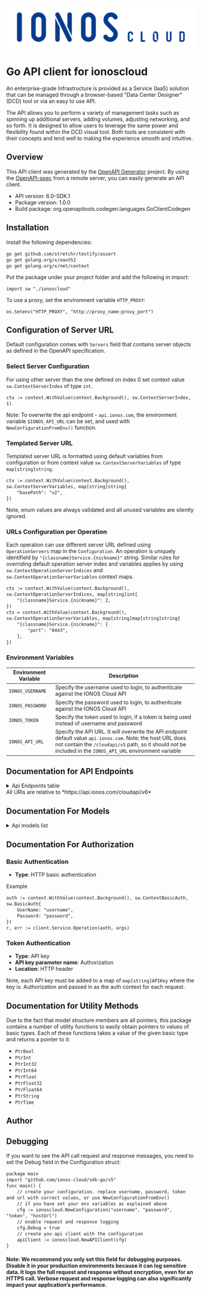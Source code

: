 ![Alt text](.github/IONOS.CLOUD.BLU.svg?raw=true "Title")

# Go API client for ionoscloud

An enterprise-grade Infrastructure is provided as a Service (IaaS) solution that can be managed through a browser-based \"Data Center Designer\" (DCD) tool or via an easy to use API. 

The API allows you to perform a variety of management tasks such as spinning up additional servers, adding volumes, adjusting networking, and so forth. It is designed to allow users to leverage the same power and flexibility found within the DCD visual tool. Both tools are consistent with their concepts and lend well to making the experience smooth and intuitive.

## Overview
This API client was generated by the [OpenAPI Generator](https://openapi-generator.tech) project.  By using the [OpenAPI-spec](https://www.openapis.org/) from a remote server, you can easily generate an API client.

- API version: 6.0-SDK.1
- Package version: 1.0.0
- Build package: org.openapitools.codegen.languages.GoClientCodegen

## Installation

Install the following dependencies:

```shell
go get github.com/stretchr/testify/assert
go get golang.org/x/oauth2
go get golang.org/x/net/context
```

Put the package under your project folder and add the following in import:

```golang
import sw "./ionoscloud"
```

To use a proxy, set the environment variable `HTTP_PROXY`:

```golang
os.Setenv("HTTP_PROXY", "http://proxy_name:proxy_port")
```

## Configuration of Server URL

Default configuration comes with `Servers` field that contains server objects as defined in the OpenAPI specification.

### Select Server Configuration

For using other server than the one defined on index 0 set context value `sw.ContextServerIndex` of type `int`.

```golang
ctx := context.WithValue(context.Background(), sw.ContextServerIndex, 1)
```

Note: To overwrite the api endpoint - `api.ionos.com`, the environment variable `$IONOS_API_URL` can be set, and used with `NewConfigurationFromEnv()` function.

### Templated Server URL

Templated server URL is formatted using default variables from configuration or from context value `sw.ContextServerVariables` of type `map[string]string`.

```golang
ctx := context.WithValue(context.Background(), sw.ContextServerVariables, map[string]string{
	"basePath": "v2",
})
```

Note, enum values are always validated and all unused variables are silently ignored.

### URLs Configuration per Operation

Each operation can use different server URL defined using `OperationServers` map in the `Configuration`.
An operation is uniquely identifield by `"{classname}Service.{nickname}"` string.
Similar rules for overriding default operation server index and variables applies by using `sw.ContextOperationServerIndices` and `sw.ContextOperationServerVariables` context maps.

```
ctx := context.WithValue(context.Background(), sw.ContextOperationServerIndices, map[string]int{
	"{classname}Service.{nickname}": 2,
})
ctx = context.WithValue(context.Background(), sw.ContextOperationServerVariables, map[string]map[string]string{
	"{classname}Service.{nickname}": {
		"port": "8443",
	},
})
```

### Environment Variables

| Environment Variable | Description                                                                                                                                                                                                                    |
|----------------------|--------------------------------------------------------------------------------------------------------------------------------------------------------------------------------------------------------------------------------|
| `IONOS_USERNAME`     | Specify the username used to login, to authenticate against the IONOS Cloud API                                                                                                                                                | 
| `IONOS_PASSWORD`     | Specify the password used to login, to authenticate against the IONOS Cloud API                                                                                                                                                | 
| `IONOS_TOKEN`        | Specify the token used to login, if a token is being used instead of username and password                                                                                                                                     |
| `IONOS_API_URL`      | Specify the API URL. It will overwrite the API endpoint default value `api.ionos.com`. Note: the host URL does not contain the `/cloudapi/v5` path, so it should _not_ be included in the `IONOS_API_URL` environment variable | 

## Documentation for API Endpoints
<details>
<summary>Api Endpoints table</summary>

| Class                     | Method                                                                                                                                                                               | HTTP request                                                                                                           | Description                                                                 |
|---------------------------|--------------------------------------------------------------------------------------------------------------------------------------------------------------------------------------|------------------------------------------------------------------------------------------------------------------------|-----------------------------------------------------------------------------|
| *DefaultApi*              | [**ApiInfoGet**](docs/api/api/DefaultApi.md#apiinfoget)                                                                                                                              | **Get** /                                                                                                              | Display API information                                                     |
| *BackupUnitsApi*          | [**BackupunitsDelete**](docs/api/api/BackupUnitsApi.md#backupunitsdelete)                                                                                                            | **Delete** /backupunits/{backupunitId}                                                                                 | Delete a Backup Unit                                                        |
| *BackupUnitsApi*          | [**BackupunitsFindById**](docs/api/api/BackupUnitsApi.md#backupunitsfindbyid)                                                                                                        | **Get** /backupunits/{backupunitId}                                                                                    | Returns the specified Backup Unit                                           |
| *BackupUnitsApi*          | [**BackupunitsGet**](docs/api/api/BackupUnitsApi.md#backupunitsget)                                                                                                                  | **Get** /backupunits                                                                                                   | List Backup Units                                                           |
| *BackupUnitsApi*          | [**BackupunitsPatch**](docs/api/api/BackupUnitsApi.md#backupunitspatch)                                                                                                              | **Patch** /backupunits/{backupunitId}                                                                                  | Partially modify a Backup Unit                                              |
| *BackupUnitsApi*          | [**BackupunitsPost**](docs/api/api/BackupUnitsApi.md#backupunitspost)                                                                                                                | **Post** /backupunits                                                                                                  | Create a Backup Unit                                                        |
| *BackupUnitsApi*          | [**BackupunitsPut**](docs/api/api/BackupUnitsApi.md#backupunitsput)                                                                                                                  | **Put** /backupunits/{backupunitId}                                                                                    | Modify a Backup Unit                                                        |
| *BackupUnitsApi*          | [**BackupunitsSsourlGet**](docs/api/api/BackupUnitsApi.md#backupunitsssourlget)                                                                                                      | **Get** /backupunits/{backupunitId}/ssourl                                                                             | Returns a single signon URL for the specified Backup Unit                   |
| *ContractResourcesApi*    | [**ContractsGet**](docs/api/api/ContractResourcesApi.md#contractsget)                                                                                                                | **Get** /contracts                                                                                                     | Retrieve a Contract                                                         |
| *DataCentersApi*          | [**DatacentersDelete**](docs/api/api/DataCentersApi.md#datacentersdelete)                                                                                                            | **Delete** /datacenters/{datacenterId}                                                                                 | Delete a Data Center                                                        |
| *DataCentersApi*          | [**DatacentersFindById**](docs/api/api/DataCentersApi.md#datacentersfindbyid)                                                                                                        | **Get** /datacenters/{datacenterId}                                                                                    | Retrieve a Data Center                                                      |
| *DataCentersApi*          | [**DatacentersGet**](docs/api/api/DataCentersApi.md#datacentersget)                                                                                                                  | **Get** /datacenters                                                                                                   | List Data Centers under your account                                        |
| *DataCentersApi*          | [**DatacentersPatch**](docs/api/api/DataCentersApi.md#datacenterspatch)                                                                                                              | **Patch** /datacenters/{datacenterId}                                                                                  | Partially modify a Data Center                                              |
| *DataCentersApi*          | [**DatacentersPost**](docs/api/api/DataCentersApi.md#datacenterspost)                                                                                                                | **Post** /datacenters                                                                                                  | Create a Data Center                                                        |
| *DataCentersApi*          | [**DatacentersPut**](docs/api/api/DataCentersApi.md#datacentersput)                                                                                                                  | **Put** /datacenters/{datacenterId}                                                                                    | Modify a Data Center                                                        |
| *FirewallRulesApi*        | [**DatacentersServersNicsFirewallrulesDelete**](docs/api/api/FirewallRulesApi.md#datacentersserversnicsfirewallrulesdelete)                                                          | **Delete** /datacenters/{datacenterId}/servers/{serverId}/nics/{nicId}/firewallrules/{firewallruleId}                  | Delete a Firewall Rule                                                      |
| *FirewallRulesApi*        | [**DatacentersServersNicsFirewallrulesFindById**](docs/api/api/FirewallRulesApi.md#datacentersserversnicsfirewallrulesfindbyid)                                                      | **Get** /datacenters/{datacenterId}/servers/{serverId}/nics/{nicId}/firewallrules/{firewallruleId}                     | Retrieve a Firewall Rule                                                    |
| *FirewallRulesApi*        | [**DatacentersServersNicsFirewallrulesGet**](docs/api/api/FirewallRulesApi.md#datacentersserversnicsfirewallrulesget)                                                                | **Get** /datacenters/{datacenterId}/servers/{serverId}/nics/{nicId}/firewallrules                                      | List Firewall Rules                                                         |
| *FirewallRulesApi*        | [**DatacentersServersNicsFirewallrulesPatch**](docs/api/api/FirewallRulesApi.md#datacentersserversnicsfirewallrulespatch)                                                            | **Patch** /datacenters/{datacenterId}/servers/{serverId}/nics/{nicId}/firewallrules/{firewallruleId}                   | Partially Modify a Firewall Rule                                            |
| *FirewallRulesApi*        | [**DatacentersServersNicsFirewallrulesPost**](docs/api/api/FirewallRulesApi.md#datacentersserversnicsfirewallrulespost)                                                              | **Post** /datacenters/{datacenterId}/servers/{serverId}/nics/{nicId}/firewallrules                                     | Create a Firewall Rule                                                      |
| *FirewallRulesApi*        | [**DatacentersServersNicsFirewallrulesPut**](docs/api/api/FirewallRulesApi.md#datacentersserversnicsfirewallrulesput)                                                                | **Put** /datacenters/{datacenterId}/servers/{serverId}/nics/{nicId}/firewallrules/{firewallruleId}                     | Modify a Firewall Rule                                                      |
| *FlowLogsApi*             | [**DatacentersServersNicsFlowlogsDelete**](docs/api/api/FlowLogsApi.md#datacentersserversnicsflowlogsdelete)                                                                         | **Delete** /datacenters/{datacenterId}/servers/{serverId}/nics/{nicId}/flowlogs/{flowlogId}                            | Delete a Flow Log                                                           |
| *FlowLogsApi*             | [**DatacentersServersNicsFlowlogsFindById**](docs/api/api/FlowLogsApi.md#datacentersserversnicsflowlogsfindbyid)                                                                     | **Get** /datacenters/{datacenterId}/servers/{serverId}/nics/{nicId}/flowlogs/{flowlogId}                               | Retrieve a Flow Log                                                         |
| *FlowLogsApi*             | [**DatacentersServersNicsFlowlogsGet**](docs/api/api/FlowLogsApi.md#datacentersserversnicsflowlogsget)                                                                               | **Get** /datacenters/{datacenterId}/servers/{serverId}/nics/{nicId}/flowlogs                                           | List Flow Logs                                                              |
| *FlowLogsApi*             | [**DatacentersServersNicsFlowlogsPatch**](docs/api/api/FlowLogsApi.md#datacentersserversnicsflowlogspatch)                                                                           | **Patch** /datacenters/{datacenterId}/servers/{serverId}/nics/{nicId}/flowlogs/{flowlogId}                             | Partially update a Flow Log                                                 |
| *FlowLogsApi*             | [**DatacentersServersNicsFlowlogsPost**](docs/api/api/FlowLogsApi.md#datacentersserversnicsflowlogspost)                                                                             | **Post** /datacenters/{datacenterId}/servers/{serverId}/nics/{nicId}/flowlogs                                          | Create a Flow Log                                                           |
| *FlowLogsApi*             | [**DatacentersServersNicsFlowlogsPut**](docs/api/FlowLogsApi.md#datacentersserversnicsflowlogsput)                                                                                   | **Put** /datacenters/{datacenterId}/servers/{serverId}/nics/{nicId}/flowlogs/{flowlogId}                               | Modify a Flow Log                                                           |
| *IPBlocksApi*             | [**IpblocksDelete**](docs/api/IPBlocksApi.md#ipblocksdelete)                                                                                                                         | **Delete** /ipblocks/{ipblockId}                                                                                       | Delete IP Block                                                             |
| *IPBlocksApi*             | [**IpblocksFindById**](docs/api/IPBlocksApi.md#ipblocksfindbyid)                                                                                                                     | **Get** /ipblocks/{ipblockId}                                                                                          | Retrieve an IP Block                                                        |
| *IPBlocksApi*             | [**IpblocksGet**](docs/api/IPBlocksApi.md#ipblocksget)                                                                                                                               | **Get** /ipblocks                                                                                                      | List IP Blocks                                                              |
| *IPBlocksApi*             | [**IpblocksPatch**](docs/api/IPBlocksApi.md#ipblockspatch)                                                                                                                           | **Patch** /ipblocks/{ipblockId}                                                                                        | Partially modify IP Block                                                   |
| *IPBlocksApi*             | [**IpblocksPost**](docs/api/IPBlocksApi.md#ipblockspost)                                                                                                                             | **Post** /ipblocks                                                                                                     | Reserve IP Block                                                            |
| *IPBlocksApi*             | [**IpblocksPut**](docs/api/IPBlocksApi.md#ipblocksput)                                                                                                                               | **Put** /ipblocks/{ipblockId}                                                                                          | Modify IP Block                                                             |
| *ImagesApi*               | [**ImagesDelete**](docs/api/ImagesApi.md#imagesdelete)                                                                                                                               | **Delete** /images/{imageId}                                                                                           | Delete an Image                                                             |
| *ImagesApi*               | [**ImagesFindById**](docs/api/ImagesApi.md#imagesfindbyid)                                                                                                                           | **Get** /images/{imageId}                                                                                              | Retrieve an Image                                                           |
| *ImagesApi*               | [**ImagesGet**](docs/api/ImagesApi.md#imagesget)                                                                                                                                     | **Get** /images                                                                                                        | List Images                                                                 |
| *ImagesApi*               | [**ImagesPatch**](docs/api/ImagesApi.md#imagespatch)                                                                                                                                 | **Patch** /images/{imageId}                                                                                            | Partially modify an Image                                                   |
| *ImagesApi*               | [**ImagesPut**](docs/api/ImagesApi.md#imagesput)                                                                                                                                     | **Put** /images/{imageId}                                                                                              | Modify an Image                                                             |
| *KubernetesApi*           | [**K8sDelete**](docs/api/KubernetesApi.md#k8sdelete)                                                                                                                                 | **Delete** /k8s/{k8sClusterId}                                                                                         | Delete Kubernetes Cluster                                                   |
| *KubernetesApi*           | [**K8sFindByClusterId**](docs/api/KubernetesApi.md#k8sfindbyclusterid)                                                                                                               | **Get** /k8s/{k8sClusterId}                                                                                            | Retrieve Kubernetes Cluster                                                 |
| *KubernetesApi*           | [**K8sGet**](docs/api/KubernetesApi.md#k8sget)                                                                                                                                       | **Get** /k8s                                                                                                           | List Kubernetes Clusters                                                    |
| *KubernetesApi*           | [**K8sKubeconfigGet**](docs/api/KubernetesApi.md#k8skubeconfigget)                                                                                                                   | **Get** /k8s/{k8sClusterId}/kubeconfig                                                                                 | Retrieve Kubernetes Configuration File                                      |
| *KubernetesApi*           | [**K8sNodepoolsDelete**](docs/api/KubernetesApi.md#k8snodepoolsdelete)                                                                                                               | **Delete** /k8s/{k8sClusterId}/nodepools/{nodepoolId}                                                                  | Delete Kubernetes Node Pool                                                 |
| *KubernetesApi*           | [**K8sNodepoolsFindById**](docs/api/KubernetesApi.md#k8snodepoolsfindbyid)                                                                                                           | **Get** /k8s/{k8sClusterId}/nodepools/{nodepoolId}                                                                     | Retrieve Kubernetes Node Pool                                               |
| *KubernetesApi*           | [**K8sNodepoolsGet**](docs/api/KubernetesApi.md#k8snodepoolsget)                                                                                                                     | **Get** /k8s/{k8sClusterId}/nodepools                                                                                  | List Kubernetes Node Pools                                                  |
| *KubernetesApi*           | [**K8sNodepoolsNodesDelete**](docs/api/KubernetesApi.md#k8snodepoolsnodesdelete)                                                                                                     | **Delete** /k8s/{k8sClusterId}/nodepools/{nodepoolId}/nodes/{nodeId}                                                   | Delete Kubernetes node                                                      |
| *KubernetesApi*           | [**K8sNodepoolsNodesFindById**](docs/api/KubernetesApi.md#k8snodepoolsnodesfindbyid)                                                                                                 | **Get** /k8s/{k8sClusterId}/nodepools/{nodepoolId}/nodes/{nodeId}                                                      | Retrieve Kubernetes node                                                    |
| *KubernetesApi*           | [**K8sNodepoolsNodesGet**](docs/api/KubernetesApi.md#k8snodepoolsnodesget)                                                                                                           | **Get** /k8s/{k8sClusterId}/nodepools/{nodepoolId}/nodes                                                               | Retrieve Kubernetes nodes.                                                  |
| *KubernetesApi*           | [**K8sNodepoolsNodesReplacePost**](docs/api/KubernetesApi.md#k8snodepoolsnodesreplacepost)                                                                                           | **Post** /k8s/{k8sClusterId}/nodepools/{nodepoolId}/nodes/{nodeId}/replace                                             | Recreate the Kubernetes node                                                |
| *KubernetesApi*           | [**K8sNodepoolsPost**](docs/api/KubernetesApi.md#k8snodepoolspost)                                                                                                                   | **Post** /k8s/{k8sClusterId}/nodepools                                                                                 | Create a Kubernetes Node Pool                                               |
| *KubernetesApi*           | [**K8sNodepoolsPut**](docs/api/KubernetesApi.md#k8snodepoolsput)                                                                                                                     | **Put** /k8s/{k8sClusterId}/nodepools/{nodepoolId}                                                                     | Modify Kubernetes Node Pool                                                 |
| *KubernetesApi*           | [**K8sPost**](docs/api/KubernetesApi.md#k8spost)                                                                                                                                     | **Post** /k8s                                                                                                          | Create Kubernetes Cluster                                                   |
| *KubernetesApi*           | [**K8sPut**](docs/api/KubernetesApi.md#k8sput)                                                                                                                                       | **Put** /k8s/{k8sClusterId}                                                                                            | Modify Kubernetes Cluster                                                   |
| *KubernetesApi*           | [**K8sVersionsDefaultGet**](docs/api/KubernetesApi.md#k8sversionsdefaultget)                                                                                                         | **Get** /k8s/versions/default                                                                                          | Retrieve the current default kubernetes version for clusters and nodepools. |
| *KubernetesApi*           | [**K8sVersionsGet**](docs/api/KubernetesApi.md#k8sversionsget)                                                                                                                       | **Get** /k8s/versions                                                                                                  | Retrieve available Kubernetes versions                                      |
| *LabelsApi*               | [**DatacentersLabelsDelete**](docs/api/LabelsApi.md#datacenterslabelsdelete)                                                                                                         | **Delete** /datacenters/{datacenterId}/labels/{key}                                                                    | Delete a Label from Data Center                                             |
| *LabelsApi*               | [**DatacentersLabelsFindByKey**](docs/api/LabelsApi.md#datacenterslabelsfindbykey)                                                                                                   | **Get** /datacenters/{datacenterId}/labels/{key}                                                                       | Retrieve a Label of Data Center                                             |
| *LabelsApi*               | [**DatacentersLabelsGet**](docs/api/LabelsApi.md#datacenterslabelsget)                                                                                                               | **Get** /datacenters/{datacenterId}/labels                                                                             | List all Data Center Labels                                                 |
| *LabelsApi*               | [**DatacentersLabelsPost**](docs/api/LabelsApi.md#datacenterslabelspost)                                                                                                             | **Post** /datacenters/{datacenterId}/labels                                                                            | Add a Label to Data Center                                                  |
| *LabelsApi*               | [**DatacentersLabelsPut**](docs/api/LabelsApi.md#datacenterslabelsput)                                                                                                               | **Put** /datacenters/{datacenterId}/labels/{key}                                                                       | Modify a Label of Data Center                                               |
| *LabelsApi*               | [**DatacentersServersLabelsDelete**](docs/api/LabelsApi.md#datacentersserverslabelsdelete)                                                                                           | **Delete** /datacenters/{datacenterId}/servers/{serverId}/labels/{key}                                                 | Delete a Label from Server                                                  |
| *LabelsApi*               | [**DatacentersServersLabelsFindByKey**](docs/api/LabelsApi.md#datacentersserverslabelsfindbykey)                                                                                     | **Get** /datacenters/{datacenterId}/servers/{serverId}/labels/{key}                                                    | Retrieve a Label of Server                                                  |
| *LabelsApi*               | [**DatacentersServersLabelsGet**](docs/api/LabelsApi.md#datacentersserverslabelsget)                                                                                                 | **Get** /datacenters/{datacenterId}/servers/{serverId}/labels                                                          | List all Server Labels                                                      |
| *LabelsApi*               | [**DatacentersServersLabelsPost**](docs/api/LabelsApi.md#datacentersserverslabelspost)                                                                                               | **Post** /datacenters/{datacenterId}/servers/{serverId}/labels                                                         | Add a Label to Server                                                       |
| *LabelsApi*               | [**DatacentersServersLabelsPut**](docs/api/LabelsApi.md#datacentersserverslabelsput)                                                                                                 | **Put** /datacenters/{datacenterId}/servers/{serverId}/labels/{key}                                                    | Modify a Label of Server                                                    |
| *LabelsApi*               | [**DatacentersVolumesLabelsDelete**](docs/api/LabelsApi.md#datacentersvolumeslabelsdelete)                                                                                           | **Delete** /datacenters/{datacenterId}/volumes/{volumeId}/labels/{key}                                                 | Delete a Label from Volume                                                  |
| *LabelsApi*               | [**DatacentersVolumesLabelsFindByKey**](docs/api/LabelsApi.md#datacentersvolumeslabelsfindbykey)                                                                                     | **Get** /datacenters/{datacenterId}/volumes/{volumeId}/labels/{key}                                                    | Retrieve a Label of Volume                                                  |
| *LabelsApi*               | [**DatacentersVolumesLabelsGet**](docs/api/LabelsApi.md#datacentersvolumeslabelsget)                                                                                                 | **Get** /datacenters/{datacenterId}/volumes/{volumeId}/labels                                                          | List all Volume Labels                                                      |
| *LabelsApi*               | [**DatacentersVolumesLabelsPost**](docs/api/LabelsApi.md#datacentersvolumeslabelspost)                                                                                               | **Post** /datacenters/{datacenterId}/volumes/{volumeId}/labels                                                         | Add a Label to Volume                                                       |
| *LabelsApi*               | [**DatacentersVolumesLabelsPut**](docs/api/LabelsApi.md#datacentersvolumeslabelsput)                                                                                                 | **Put** /datacenters/{datacenterId}/volumes/{volumeId}/labels/{key}                                                    | Modify a Label of Volume                                                    |
| *LabelsApi*               | [**IpblocksLabelsDelete**](docs/api/LabelsApi.md#ipblockslabelsdelete)                                                                                                               | **Delete** /ipblocks/{ipblockId}/labels/{key}                                                                          | Delete a Label from IP Block                                                |
| *LabelsApi*               | [**IpblocksLabelsFindByKey**](docs/api/LabelsApi.md#ipblockslabelsfindbykey)                                                                                                         | **Get** /ipblocks/{ipblockId}/labels/{key}                                                                             | Retrieve a Label of IP Block                                                |
| *LabelsApi*               | [**IpblocksLabelsGet**](docs/api/LabelsApi.md#ipblockslabelsget)                                                                                                                     | **Get** /ipblocks/{ipblockId}/labels                                                                                   | List all Ip Block Labels                                                    |
| *LabelsApi*               | [**IpblocksLabelsPost**](docs/api/LabelsApi.md#ipblockslabelspost)                                                                                                                   | **Post** /ipblocks/{ipblockId}/labels                                                                                  | Add a Label to IP Block                                                     |
| *LabelsApi*               | [**IpblocksLabelsPut**](docs/api/LabelsApi.md#ipblockslabelsput)                                                                                                                     | **Put** /ipblocks/{ipblockId}/labels/{key}                                                                             | Modify a Label of IP Block                                                  |
| *LabelsApi*               | [**LabelsFindByUrn**](docs/api/LabelsApi.md#labelsfindbyurn)                                                                                                                         | **Get** /labels/{labelurn}                                                                                             | Returns the label by its URN.                                               |
| *LabelsApi*               | [**LabelsGet**](docs/api/LabelsApi.md#labelsget)                                                                                                                                     | **Get** /labels                                                                                                        | List Labels                                                                 |
| *LabelsApi*               | [**SnapshotsLabelsDelete**](docs/api/LabelsApi.md#snapshotslabelsdelete)                                                                                                             | **Delete** /snapshots/{snapshotId}/labels/{key}                                                                        | Delete a Label from Snapshot                                                |
| *LabelsApi*               | [**SnapshotsLabelsFindByKey**](docs/api/LabelsApi.md#snapshotslabelsfindbykey)                                                                                                       | **Get** /snapshots/{snapshotId}/labels/{key}                                                                           | Retrieve a Label of Snapshot                                                |
| *LabelsApi*               | [**SnapshotsLabelsGet**](docs/api/LabelsApi.md#snapshotslabelsget)                                                                                                                   | **Get** /snapshots/{snapshotId}/labels                                                                                 | List all Snapshot Labels                                                    |
| *LabelsApi*               | [**SnapshotsLabelsPost**](docs/api/LabelsApi.md#snapshotslabelspost)                                                                                                                 | **Post** /snapshots/{snapshotId}/labels                                                                                | Add a Label to Snapshot                                                     |
| *LabelsApi*               | [**SnapshotsLabelsPut**](docs/api/LabelsApi.md#snapshotslabelsput)                                                                                                                   | **Put** /snapshots/{snapshotId}/labels/{key}                                                                           | Modify a Label of Snapshot                                                  |
| *LansApi*                 | [**DatacentersLansDelete**](docs/api/LansApi.md#datacenterslansdelete)                                                                                                               | **Delete** /datacenters/{datacenterId}/lans/{lanId}                                                                    | Delete a Lan.                                                               |
| *LansApi*                 | [**DatacentersLansFindById**](docs/api/LansApi.md#datacenterslansfindbyid)                                                                                                           | **Get** /datacenters/{datacenterId}/lans/{lanId}                                                                       | Retrieve a Lan                                                              |
| *LansApi*                 | [**DatacentersLansGet**](docs/api/LansApi.md#datacenterslansget)                                                                                                                     | **Get** /datacenters/{datacenterId}/lans                                                                               | List Lans                                                                   |
| *LansApi*                 | [**DatacentersLansNicsFindById**](docs/api/LansApi.md#datacenterslansnicsfindbyid)                                                                                                   | **Get** /datacenters/{datacenterId}/lans/{lanId}/nics/{nicId}                                                          | Retrieve a nic attached to lan                                              |
| *LansApi*                 | [**DatacentersLansNicsGet**](docs/api/LansApi.md#datacenterslansnicsget)                                                                                                             | **Get** /datacenters/{datacenterId}/lans/{lanId}/nics                                                                  | List Lan Members                                                            |
| *LansApi*                 | [**DatacentersLansNicsPost**](docs/api/LansApi.md#datacenterslansnicspost)                                                                                                           | **Post** /datacenters/{datacenterId}/lans/{lanId}/nics                                                                 | Attach a nic                                                                |
| *LansApi*                 | [**DatacentersLansPatch**](docs/api/LansApi.md#datacenterslanspatch)                                                                                                                 | **Patch** /datacenters/{datacenterId}/lans/{lanId}                                                                     | Partially modify a Lan                                                      |
| *LansApi*                 | [**DatacentersLansPost**](docs/api/LansApi.md#datacenterslanspost)                                                                                                                   | **Post** /datacenters/{datacenterId}/lans                                                                              | Create a Lan                                                                |
| *LansApi*                 | [**DatacentersLansPut**](docs/api/LansApi.md#datacenterslansput)                                                                                                                     | **Put** /datacenters/{datacenterId}/lans/{lanId}                                                                       | Modify a Lan                                                                |
| *LoadBalancersApi*        | [**DatacentersLoadbalancersBalancednicsDelete**](docs/api/LoadBalancersApi.md#datacentersloadbalancersbalancednicsdelete)                                                            | **Delete** /datacenters/{datacenterId}/loadbalancers/{loadbalancerId}/balancednics/{nicId}                             | Detach a nic from loadbalancer                                              |
| *LoadBalancersApi*        | [**DatacentersLoadbalancersBalancednicsFindByNicId**](docs/api/LoadBalancersApi.md#datacentersloadbalancersbalancednicsfindbynicid)                                                  | **Get** /datacenters/{datacenterId}/loadbalancers/{loadbalancerId}/balancednics/{nicId}                                | Retrieve a network interface attached to Load Balancer                      |
| *LoadBalancersApi*        | [**DatacentersLoadbalancersBalancednicsGet**](docs/api/LoadBalancersApi.md#datacentersloadbalancersbalancednicsget)                                                                  | **Get** /datacenters/{datacenterId}/loadbalancers/{loadbalancerId}/balancednics                                        | List Load Balancer balaced NICs                                             |
| *LoadBalancersApi*        | [**DatacentersLoadbalancersBalancednicsPost**](docs/api/LoadBalancersApi.md#datacentersloadbalancersbalancednicspost)                                                                | **Post** /datacenters/{datacenterId}/loadbalancers/{loadbalancerId}/balancednics                                       | Attach a nic to Load Balancer                                               |
| *LoadBalancersApi*        | [**DatacentersLoadbalancersDelete**](docs/api/LoadBalancersApi.md#datacentersloadbalancersdelete)                                                                                    | **Delete** /datacenters/{datacenterId}/loadbalancers/{loadbalancerId}                                                  | Delete a Loadbalancer.                                                      |
| *LoadBalancersApi*        | [**DatacentersLoadbalancersFindById**](docs/api/LoadBalancersApi.md#datacentersloadbalancersfindbyid)                                                                                | **Get** /datacenters/{datacenterId}/loadbalancers/{loadbalancerId}                                                     | Retrieve a loadbalancer                                                     |
| *LoadBalancersApi*        | [**DatacentersLoadbalancersGet**](docs/api/LoadBalancersApi.md#datacentersloadbalancersget)                                                                                          | **Get** /datacenters/{datacenterId}/loadbalancers                                                                      | List Load Balancers                                                         |
| *LoadBalancersApi*        | [**DatacentersLoadbalancersPatch**](docs/api/LoadBalancersApi.md#datacentersloadbalancerspatch)                                                                                      | **Patch** /datacenters/{datacenterId}/loadbalancers/{loadbalancerId}                                                   | Partially modify a Loadbalancer                                             |
| *LoadBalancersApi*        | [**DatacentersLoadbalancersPost**](docs/api/LoadBalancersApi.md#datacentersloadbalancerspost)                                                                                        | **Post** /datacenters/{datacenterId}/loadbalancers                                                                     | Create a Load Balancer                                                      |
| *LoadBalancersApi*        | [**DatacentersLoadbalancersPut**](docs/api/LoadBalancersApi.md#datacentersloadbalancersput)                                                                                          | **Put** /datacenters/{datacenterId}/loadbalancers/{loadbalancerId}                                                     | Modify a Load Balancer                                                      |
| *LocationsApi*            | [**LocationsFindByRegionId**](docs/api/LocationsApi.md#locationsfindbyregionid)                                                                                                      | **Get** /locations/{regionId}                                                                                          | List Locations within a region                                              |
| *LocationsApi*            | [**LocationsFindByRegionIdAndId**](docs/api/LocationsApi.md#locationsfindbyregionidandid)                                                                                            | **Get** /locations/{regionId}/{locationId}                                                                             | Retrieve a Location                                                         |
| *LocationsApi*            | [**LocationsGet**](docs/api/LocationsApi.md#locationsget)                                                                                                                            | **Get** /locations                                                                                                     | List Locations                                                              |
| *NATGatewaysApi*          | [**DatacentersNatgatewaysDelete**](docs/api/NATGatewaysApi.md#datacentersnatgatewaysdelete)                                                                                          | **Delete** /datacenters/{datacenterId}/natgateways/{natGatewayId}                                                      | Remove a NAT gateway                                                        |
| *NATGatewaysApi*          | [**DatacentersNatgatewaysFindByNatGatewayId**](docs/api/NATGatewaysApi.md#datacentersnatgatewaysfindbynatgatewayid)                                                                  | **Get** /datacenters/{datacenterId}/natgateways/{natGatewayId}                                                         | Retrieve a NAT gateway                                                      |
| *NATGatewaysApi*          | [**DatacentersNatgatewaysFlowlogsDelete**](docs/api/NATGatewaysApi.md#datacentersnatgatewaysflowlogsdelete)                                                                          | **Delete** /datacenters/{datacenterId}/natgateways/{natGatewayId}/flowlogs/{flowLogId}                                 | Remove Flow Log from NAT Gateway                                            |
| *NATGatewaysApi*          | [**DatacentersNatgatewaysFlowlogsFindByFlowLogId**](docs/api/NATGatewaysApi.md#datacentersnatgatewaysflowlogsfindbyflowlogid)                                                        | **Get** /datacenters/{datacenterId}/natgateways/{natGatewayId}/flowlogs/{flowLogId}                                    | Retrieve a Flow Log of the NAT Gateway                                      |
| *NATGatewaysApi*          | [**DatacentersNatgatewaysFlowlogsGet**](docs/api/NATGatewaysApi.md#datacentersnatgatewaysflowlogsget)                                                                                | **Get** /datacenters/{datacenterId}/natgateways/{natGatewayId}/flowlogs                                                | List NAT Gateway Flow Logs                                                  |
| *NATGatewaysApi*          | [**DatacentersNatgatewaysFlowlogsPatch**](docs/api/NATGatewaysApi.md#datacentersnatgatewaysflowlogspatch)                                                                            | **Patch** /datacenters/{datacenterId}/natgateways/{natGatewayId}/flowlogs/{flowLogId}                                  | Partially modify a Flow Log of the NAT Gateway                              |
| *NATGatewaysApi*          | [**DatacentersNatgatewaysFlowlogsPost**](docs/api/NATGatewaysApi.md#datacentersnatgatewaysflowlogspost)                                                                              | **Post** /datacenters/{datacenterId}/natgateways/{natGatewayId}/flowlogs                                               | Add a NAT Gateways Flow Log                                                 |
| *NATGatewaysApi*          | [**DatacentersNatgatewaysFlowlogsPut**](docs/api/NATGatewaysApi.md#datacentersnatgatewaysflowlogsput)                                                                                | **Put** /datacenters/{datacenterId}/natgateways/{natGatewayId}/flowlogs/{flowLogId}                                    | Modify a Flow Log of the NAT Gateway                                        |
| *NATGatewaysApi*          | [**DatacentersNatgatewaysGet**](docs/api/NATGatewaysApi.md#datacentersnatgatewaysget)                                                                                                | **Get** /datacenters/{datacenterId}/natgateways                                                                        | List NAT Gateways                                                           |
| *NATGatewaysApi*          | [**DatacentersNatgatewaysPatch**](docs/api/NATGatewaysApi.md#datacentersnatgatewayspatch)                                                                                            | **Patch** /datacenters/{datacenterId}/natgateways/{natGatewayId}                                                       | Partially update a NAT gateway                                              |
| *NATGatewaysApi*          | [**DatacentersNatgatewaysPost**](docs/api/NATGatewaysApi.md#datacentersnatgatewayspost)                                                                                              | **Post** /datacenters/{datacenterId}/natgateways                                                                       | Create a NAT Gateway                                                        |
| *NATGatewaysApi*          | [**DatacentersNatgatewaysPut**](docs/api/NATGatewaysApi.md#datacentersnatgatewaysput)                                                                                                | **Put** /datacenters/{datacenterId}/natgateways/{natGatewayId}                                                         | Update a NAT gateway                                                        |
| *NATGatewaysApi*          | [**DatacentersNatgatewaysRulesDelete**](docs/api/NATGatewaysApi.md#datacentersnatgatewaysrulesdelete)                                                                                | **Delete** /datacenters/{datacenterId}/natgateways/{natGatewayId}/rules/{natGatewayRuleId}                             | Remove rule from NAT Gateway                                                |
| *NATGatewaysApi*          | [**DatacentersNatgatewaysRulesFindByNatGatewayRuleId**](docs/api/NATGatewaysApi.md#datacentersnatgatewaysrulesfindbynatgatewayruleid)                                                | **Get** /datacenters/{datacenterId}/natgateways/{natGatewayId}/rules/{natGatewayRuleId}                                | Retrieve a NAT Gateway Rule                                                 |
| *NATGatewaysApi*          | [**DatacentersNatgatewaysRulesGet**](docs/api/NATGatewaysApi.md#datacentersnatgatewaysrulesget)                                                                                      | **Get** /datacenters/{datacenterId}/natgateways/{natGatewayId}/rules                                                   | List NAT Gateways Rules                                                     |
| *NATGatewaysApi*          | [**DatacentersNatgatewaysRulesPatch**](docs/api/NATGatewaysApi.md#datacentersnatgatewaysrulespatch)                                                                                  | **Patch** /datacenters/{datacenterId}/natgateways/{natGatewayId}/rules/{natGatewayRuleId}                              | Partially modify a rule of the NAT gateway                                  |
| *NATGatewaysApi*          | [**DatacentersNatgatewaysRulesPost**](docs/api/NATGatewaysApi.md#datacentersnatgatewaysrulespost)                                                                                    | **Post** /datacenters/{datacenterId}/natgateways/{natGatewayId}/rules                                                  | Create a NAT Gateway Rule                                                   |
| *NATGatewaysApi*          | [**DatacentersNatgatewaysRulesPut**](docs/api/NATGatewaysApi.md#datacentersnatgatewaysrulesput)                                                                                      | **Put** /datacenters/{datacenterId}/natgateways/{natGatewayId}/rules/{natGatewayRuleId}                                | Modify a rule of the NAT gateway                                            |
| *NetworkInterfacesApi*    | [**DatacentersServersNicsDelete**](docs/api/NetworkInterfacesApi.md#datacentersserversnicsdelete)                                                                                    | **Delete** /datacenters/{datacenterId}/servers/{serverId}/nics/{nicId}                                                 | Delete a Network Interface                                                  |
| *NetworkInterfacesApi*    | [**DatacentersServersNicsFindById**](docs/api/NetworkInterfacesApi.md#datacentersserversnicsfindbyid)                                                                                | **Get** /datacenters/{datacenterId}/servers/{serverId}/nics/{nicId}                                                    | Retrieve a Network Interface                                                |
| *NetworkInterfacesApi*    | [**DatacentersServersNicsGet**](docs/api/NetworkInterfacesApi.md#datacentersserversnicsget)                                                                                          | **Get** /datacenters/{datacenterId}/servers/{serverId}/nics                                                            | List Network Interfaces                                                     |
| *NetworkInterfacesApi*    | [**DatacentersServersNicsPatch**](docs/api/NetworkInterfacesApi.md#datacentersserversnicspatch)                                                                                      | **Patch** /datacenters/{datacenterId}/servers/{serverId}/nics/{nicId}                                                  | Partially Modify a Network Interface                                        |
| *NetworkInterfacesApi*    | [**DatacentersServersNicsPost**](docs/api/NetworkInterfacesApi.md#datacentersserversnicspost)                                                                                        | **Post** /datacenters/{datacenterId}/servers/{serverId}/nics                                                           | Create a Network Interface                                                  |
| *NetworkInterfacesApi*    | [**DatacentersServersNicsPut**](docs/api/NetworkInterfacesApi.md#datacentersserversnicsput)                                                                                          | **Put** /datacenters/{datacenterId}/servers/{serverId}/nics/{nicId}                                                    | Modify a Network Interface                                                  |
| *NetworkLoadBalancersApi* | [**DatacentersNetworkloadbalancersDelete**](docs/api/NetworkLoadBalancersApi.md#datacentersnetworkloadbalancersdelete)                                                               | **Delete** /datacenters/{datacenterId}/networkloadbalancers/{networkLoadBalancerId}                                    | Remove an Network Load Balancer                                             |
| *NetworkLoadBalancersApi* | [**DatacentersNetworkloadbalancersFindByNetworkLoadBalancerId**](docs/api/NetworkLoadBalancersApi.md#datacentersnetworkloadbalancersfindbynetworkloadbalancerid)                     | **Get** /datacenters/{datacenterId}/networkloadbalancers/{networkLoadBalancerId}                                       | Retrieve an Network Load Balancer                                           |
| *NetworkLoadBalancersApi* | [**DatacentersNetworkloadbalancersFlowlogsDelete**](docs/api/NetworkLoadBalancersApi.md#datacentersnetworkloadbalancersflowlogsdelete)                                               | **Delete** /datacenters/{datacenterId}/networkloadbalancers/{networkLoadBalancerId}/flowlogs/{flowLogId}               | Remove Flow Log from Network Load Balancer                                  |
| *NetworkLoadBalancersApi* | [**DatacentersNetworkloadbalancersFlowlogsFindByFlowLogId**](docs/api/NetworkLoadBalancersApi.md#datacentersnetworkloadbalancersflowlogsfindbyflowlogid)                             | **Get** /datacenters/{datacenterId}/networkloadbalancers/{networkLoadBalancerId}/flowlogs/{flowLogId}                  | Retrieve a Flow Log of the Network Load Balancer                            |
| *NetworkLoadBalancersApi* | [**DatacentersNetworkloadbalancersFlowlogsGet**](docs/api/NetworkLoadBalancersApi.md#datacentersnetworkloadbalancersflowlogsget)                                                     | **Get** /datacenters/{datacenterId}/networkloadbalancers/{networkLoadBalancerId}/flowlogs                              | List Network Load Balancer Flow Logs                                        |
| *NetworkLoadBalancersApi* | [**DatacentersNetworkloadbalancersFlowlogsPatch**](docs/api/NetworkLoadBalancersApi.md#datacentersnetworkloadbalancersflowlogspatch)                                                 | **Patch** /datacenters/{datacenterId}/networkloadbalancers/{networkLoadBalancerId}/flowlogs/{flowLogId}                | Partially modify a Flow Log of the Network Load Balancer                    |
| *NetworkLoadBalancersApi* | [**DatacentersNetworkloadbalancersFlowlogsPost**](docs/api/NetworkLoadBalancersApi.md#datacentersnetworkloadbalancersflowlogspost)                                                   | **Post** /datacenters/{datacenterId}/networkloadbalancers/{networkLoadBalancerId}/flowlogs                             | Add a Network Load Balancer Flow Log                                        |
| *NetworkLoadBalancersApi* | [**DatacentersNetworkloadbalancersFlowlogsPut**](docs/api/NetworkLoadBalancersApi.md#datacentersnetworkloadbalancersflowlogsput)                                                     | **Put** /datacenters/{datacenterId}/networkloadbalancers/{networkLoadBalancerId}/flowlogs/{flowLogId}                  | Modify a Flow Log of the Network Load Balancer                              |
| *NetworkLoadBalancersApi* | [**DatacentersNetworkloadbalancersForwardingrulesDelete**](docs/api/NetworkLoadBalancersApi.md#datacentersnetworkloadbalancersforwardingrulesdelete)                                 | **Delete** /datacenters/{datacenterId}/networkloadbalancers/{networkLoadBalancerId}/forwardingrules/{forwardingRuleId} | Remove Forwarding Rule from Network Load Balancer                           |
| *NetworkLoadBalancersApi* | [**DatacentersNetworkloadbalancersForwardingrulesFindByForwardingRuleId**](docs/api/NetworkLoadBalancersApi.md#datacentersnetworkloadbalancersforwardingrulesfindbyforwardingruleid) | **Get** /datacenters/{datacenterId}/networkloadbalancers/{networkLoadBalancerId}/forwardingrules/{forwardingRuleId}    | Retrieve a Forwarding Rule of the Network Load Balancer                     |
| *NetworkLoadBalancersApi* | [**DatacentersNetworkloadbalancersForwardingrulesGet**](docs/api/NetworkLoadBalancersApi.md#datacentersnetworkloadbalancersforwardingrulesget)                                       | **Get** /datacenters/{datacenterId}/networkloadbalancers/{networkLoadBalancerId}/forwardingrules                       | List Network Load Balancer Forwarding Rules                                 |
| *NetworkLoadBalancersApi* | [**DatacentersNetworkloadbalancersForwardingrulesPatch**](docs/api/NetworkLoadBalancersApi.md#datacentersnetworkloadbalancersforwardingrulespatch)                                   | **Patch** /datacenters/{datacenterId}/networkloadbalancers/{networkLoadBalancerId}/forwardingrules/{forwardingRuleId}  | Partially modify a forwarding rule of the Network Load Balancer             |
| *NetworkLoadBalancersApi* | [**DatacentersNetworkloadbalancersForwardingrulesPost**](docs/api/NetworkLoadBalancersApi.md#datacentersnetworkloadbalancersforwardingrulespost)                                     | **Post** /datacenters/{datacenterId}/networkloadbalancers/{networkLoadBalancerId}/forwardingrules                      | Add a Network Load Balancer Forwarding Rule                                 |
| *NetworkLoadBalancersApi* | [**DatacentersNetworkloadbalancersForwardingrulesPut**](docs/api/NetworkLoadBalancersApi.md#datacentersnetworkloadbalancersforwardingrulesput)                                       | **Put** /datacenters/{datacenterId}/networkloadbalancers/{networkLoadBalancerId}/forwardingrules/{forwardingRuleId}    | Modify a forwarding rule of the Network Load Balancer                       |
| *NetworkLoadBalancersApi* | [**DatacentersNetworkloadbalancersGet**](docs/api/NetworkLoadBalancersApi.md#datacentersnetworkloadbalancersget)                                                                     | **Get** /datacenters/{datacenterId}/networkloadbalancers                                                               | List Network Load Balancers                                                 |
| *NetworkLoadBalancersApi* | [**DatacentersNetworkloadbalancersPatch**](docs/api/NetworkLoadBalancersApi.md#datacentersnetworkloadbalancerspatch)                                                                 | **Patch** /datacenters/{datacenterId}/networkloadbalancers/{networkLoadBalancerId}                                     | Partially update an Network Load Balancer                                   |
| *NetworkLoadBalancersApi* | [**DatacentersNetworkloadbalancersPost**](docs/api/NetworkLoadBalancersApi.md#datacentersnetworkloadbalancerspost)                                                                   | **Post** /datacenters/{datacenterId}/networkloadbalancers                                                              | Create an Network Load Balancer                                             |
| *NetworkLoadBalancersApi* | [**DatacentersNetworkloadbalancersPut**](docs/api/NetworkLoadBalancersApi.md#datacentersnetworkloadbalancersput)                                                                     | **Put** /datacenters/{datacenterId}/networkloadbalancers/{networkLoadBalancerId}                                       | Update an Network Load Balancer                                             |
| *PrivateCrossConnectsApi* | [**PccsDelete**](docs/api/PrivateCrossConnectsApi.md#pccsdelete)                                                                                                                     | **Delete** /pccs/{pccId}                                                                                               | Delete a Private Cross-Connect                                              |
| *PrivateCrossConnectsApi* | [**PccsFindById**](docs/api/PrivateCrossConnectsApi.md#pccsfindbyid)                                                                                                                 | **Get** /pccs/{pccId}                                                                                                  | Retrieve a Private Cross-Connect                                            |
| *PrivateCrossConnectsApi* | [**PccsGet**](docs/api/PrivateCrossConnectsApi.md#pccsget)                                                                                                                           | **Get** /pccs                                                                                                          | List Private Cross-Connects                                                 |
| *PrivateCrossConnectsApi* | [**PccsPatch**](docs/api/PrivateCrossConnectsApi.md#pccspatch)                                                                                                                       | **Patch** /pccs/{pccId}                                                                                                | Partially Modify a Private Cross-Connect                                    |
| *PrivateCrossConnectsApi* | [**PccsPost**](docs/api/PrivateCrossConnectsApi.md#pccspost)                                                                                                                         | **Post** /pccs                                                                                                         | Create a Private Cross-Connect                                              |
| *RequestsApi*             | [**RequestsFindById**](docs/api/RequestsApi.md#requestsfindbyid)                                                                                                                     | **Get** /requests/{requestId}                                                                                          | Retrieve a Request                                                          |
| *RequestsApi*             | [**RequestsGet**](docs/api/RequestsApi.md#requestsget)                                                                                                                               | **Get** /requests                                                                                                      | List Requests                                                               |
| *RequestsApi*             | [**RequestsStatusGet**](docs/api/RequestsApi.md#requestsstatusget)                                                                                                                   | **Get** /requests/{requestId}/status                                                                                   | Retrieve Request Status                                                     |
| *ServersApi*              | [**DatacentersServersCdromsDelete**](docs/api/ServersApi.md#datacentersserverscdromsdelete)                                                                                          | **Delete** /datacenters/{datacenterId}/servers/{serverId}/cdroms/{cdromId}                                             | Detach a CD-ROM                                                             |
| *ServersApi*              | [**DatacentersServersCdromsFindById**](docs/api/ServersApi.md#datacentersserverscdromsfindbyid)                                                                                      | **Get** /datacenters/{datacenterId}/servers/{serverId}/cdroms/{cdromId}                                                | Retrieve an attached CD-ROM                                                 |
| *ServersApi*              | [**DatacentersServersCdromsGet**](docs/api/ServersApi.md#datacentersserverscdromsget)                                                                                                | **Get** /datacenters/{datacenterId}/servers/{serverId}/cdroms                                                          | List attached CD-ROMs                                                       |
| *ServersApi*              | [**DatacentersServersCdromsPost**](docs/api/ServersApi.md#datacentersserverscdromspost)                                                                                              | **Post** /datacenters/{datacenterId}/servers/{serverId}/cdroms                                                         | Attach a CD-ROM                                                             |
| *ServersApi*              | [**DatacentersServersDelete**](docs/api/ServersApi.md#datacentersserversdelete)                                                                                                      | **Delete** /datacenters/{datacenterId}/servers/{serverId}                                                              | Delete a Server                                                             |
| *ServersApi*              | [**DatacentersServersFindById**](docs/api/ServersApi.md#datacentersserversfindbyid)                                                                                                  | **Get** /datacenters/{datacenterId}/servers/{serverId}                                                                 | Retrieve a Server                                                           |
| *ServersApi*              | [**DatacentersServersGet**](docs/api/ServersApi.md#datacentersserversget)                                                                                                            | **Get** /datacenters/{datacenterId}/servers                                                                            | List Servers                                                                |
| *ServersApi*              | [**DatacentersServersPatch**](docs/api/ServersApi.md#datacentersserverspatch)                                                                                                        | **Patch** /datacenters/{datacenterId}/servers/{serverId}                                                               | Partially modify a Server                                                   |
| *ServersApi*              | [**DatacentersServersPost**](docs/api/ServersApi.md#datacentersserverspost)                                                                                                          | **Post** /datacenters/{datacenterId}/servers                                                                           | Create a Server                                                             |
| *ServersApi*              | [**DatacentersServersPut**](docs/api/ServersApi.md#datacentersserversput)                                                                                                            | **Put** /datacenters/{datacenterId}/servers/{serverId}                                                                 | Modify a Server                                                             |
| *ServersApi*              | [**DatacentersServersRebootPost**](docs/api/ServersApi.md#datacentersserversrebootpost)                                                                                              | **Post** /datacenters/{datacenterId}/servers/{serverId}/reboot                                                         | Reboot a Server                                                             |
| *ServersApi*              | [**DatacentersServersRemoteConsoleGet**](docs/api/ServersApi.md#datacentersserversremoteconsoleget)                                                                                  | **Get** /datacenters/{datacenterId}/servers/{serverId}/remoteconsole                                                   | Get the server remote console link                                          |
| *ServersApi*              | [**DatacentersServersResumePost**](docs/api/ServersApi.md#datacentersserversresumepost)                                                                                              | **Post** /datacenters/{datacenterId}/servers/{serverId}/resume                                                         | Resume a Cube Server                                                        |
| *ServersApi*              | [**DatacentersServersStartPost**](docs/api/ServersApi.md#datacentersserversstartpost)                                                                                                | **Post** /datacenters/{datacenterId}/servers/{serverId}/start                                                          | Start a Server                                                              |
| *ServersApi*              | [**DatacentersServersStopPost**](docs/api/ServersApi.md#datacentersserversstoppost)                                                                                                  | **Post** /datacenters/{datacenterId}/servers/{serverId}/stop                                                           | Stop a Server                                                               |
| *ServersApi*              | [**DatacentersServersSuspendPost**](docs/api/ServersApi.md#datacentersserverssuspendpost)                                                                                            | **Post** /datacenters/{datacenterId}/servers/{serverId}/suspend                                                        | Suspend a Cube Server                                                       |
| *ServersApi*              | [**DatacentersServersTokenGet**](docs/api/ServersApi.md#datacentersserverstokenget)                                                                                                  | **Get** /datacenters/{datacenterId}/servers/{serverId}/token                                                           | Get the server&#39;s jwToken                                                |
| *ServersApi*              | [**DatacentersServersUpgradePost**](docs/api/ServersApi.md#datacentersserversupgradepost)                                                                                            | **Post** /datacenters/{datacenterId}/servers/{serverId}/upgrade                                                        | Upgrade a Server                                                            |
| *ServersApi*              | [**DatacentersServersVolumesDelete**](docs/api/ServersApi.md#datacentersserversvolumesdelete)                                                                                        | **Delete** /datacenters/{datacenterId}/servers/{serverId}/volumes/{volumeId}                                           | Detach a volume                                                             |
| *ServersApi*              | [**DatacentersServersVolumesFindById**](docs/api/ServersApi.md#datacentersserversvolumesfindbyid)                                                                                    | **Get** /datacenters/{datacenterId}/servers/{serverId}/volumes/{volumeId}                                              | Retrieve an attached volume                                                 |
| *ServersApi*              | [**DatacentersServersVolumesGet**](docs/api/ServersApi.md#datacentersserversvolumesget)                                                                                              | **Get** /datacenters/{datacenterId}/servers/{serverId}/volumes                                                         | List Attached Volumes                                                       |
| *ServersApi*              | [**DatacentersServersVolumesPost**](docs/api/ServersApi.md#datacentersserversvolumespost)                                                                                            | **Post** /datacenters/{datacenterId}/servers/{serverId}/volumes                                                        | Attach a volume                                                             |
| *SnapshotsApi*            | [**SnapshotsDelete**](docs/api/SnapshotsApi.md#snapshotsdelete)                                                                                                                      | **Delete** /snapshots/{snapshotId}                                                                                     | Delete a Snapshot                                                           |
| *SnapshotsApi*            | [**SnapshotsFindById**](docs/api/SnapshotsApi.md#snapshotsfindbyid)                                                                                                                  | **Get** /snapshots/{snapshotId}                                                                                        | Retrieve a Snapshot by its uuid.                                            |
| *SnapshotsApi*            | [**SnapshotsGet**](docs/api/SnapshotsApi.md#snapshotsget)                                                                                                                            | **Get** /snapshots                                                                                                     | List Snapshots                                                              |
| *SnapshotsApi*            | [**SnapshotsPatch**](docs/api/SnapshotsApi.md#snapshotspatch)                                                                                                                        | **Patch** /snapshots/{snapshotId}                                                                                      | Partially modify a Snapshot                                                 |
| *SnapshotsApi*            | [**SnapshotsPut**](docs/api/SnapshotsApi.md#snapshotsput)                                                                                                                            | **Put** /snapshots/{snapshotId}                                                                                        | Modify a Snapshot                                                           |
| *TemplatesApi*            | [**TemplatesFindById**](docs/api/TemplatesApi.md#templatesfindbyid)                                                                                                                  | **Get** /templates/{templateId}                                                                                        | Retrieve an available template                                              |
| *TemplatesApi*            | [**TemplatesGet**](docs/api/TemplatesApi.md#templatesget)                                                                                                                            | **Get** /templates                                                                                                     | List Templates                                                              |
| *UserManagementApi*       | [**UmGroupsDelete**](docs/api/UserManagementApi.md#umgroupsdelete)                                                                                                                   | **Delete** /um/groups/{groupId}                                                                                        | Delete a Group                                                              |
| *UserManagementApi*       | [**UmGroupsFindById**](docs/api/UserManagementApi.md#umgroupsfindbyid)                                                                                                               | **Get** /um/groups/{groupId}                                                                                           | Retrieve a Group                                                            |
| *UserManagementApi*       | [**UmGroupsGet**](docs/api/UserManagementApi.md#umgroupsget)                                                                                                                         | **Get** /um/groups                                                                                                     | List All Groups.                                                            |
| *UserManagementApi*       | [**UmGroupsPost**](docs/api/UserManagementApi.md#umgroupspost)                                                                                                                       | **Post** /um/groups                                                                                                    | Create a Group                                                              |
| *UserManagementApi*       | [**UmGroupsPut**](docs/api/UserManagementApi.md#umgroupsput)                                                                                                                         | **Put** /um/groups/{groupId}                                                                                           | Modify a group                                                              |
| *UserManagementApi*       | [**UmGroupsResourcesGet**](docs/api/UserManagementApi.md#umgroupsresourcesget)                                                                                                       | **Get** /um/groups/{groupId}/resources                                                                                 | Retrieve resources assigned to a group                                      |
| *UserManagementApi*       | [**UmGroupsSharesDelete**](docs/api/UserManagementApi.md#umgroupssharesdelete)                                                                                                       | **Delete** /um/groups/{groupId}/shares/{resourceId}                                                                    | Remove a resource from a group                                              |
| *UserManagementApi*       | [**UmGroupsSharesFindByResourceId**](docs/api/UserManagementApi.md#umgroupssharesfindbyresourceid)                                                                                   | **Get** /um/groups/{groupId}/shares/{resourceId}                                                                       | Retrieve a group share                                                      |
| *UserManagementApi*       | [**UmGroupsSharesGet**](docs/api/UserManagementApi.md#umgroupssharesget)                                                                                                             | **Get** /um/groups/{groupId}/shares                                                                                    | List Group Shares                                                           |
| *UserManagementApi*       | [**UmGroupsSharesPost**](docs/api/UserManagementApi.md#umgroupssharespost)                                                                                                           | **Post** /um/groups/{groupId}/shares/{resourceId}                                                                      | Add a resource to a group                                                   |
| *UserManagementApi*       | [**UmGroupsSharesPut**](docs/api/UserManagementApi.md#umgroupssharesput)                                                                                                             | **Put** /um/groups/{groupId}/shares/{resourceId}                                                                       | Modify resource permissions of a group                                      |
| *UserManagementApi*       | [**UmGroupsUsersDelete**](docs/api/UserManagementApi.md#umgroupsusersdelete)                                                                                                         | **Delete** /um/groups/{groupId}/users/{userId}                                                                         | Remove a user from a group                                                  |
| *UserManagementApi*       | [**UmGroupsUsersGet**](docs/api/UserManagementApi.md#umgroupsusersget)                                                                                                               | **Get** /um/groups/{groupId}/users                                                                                     | List Group Members                                                          |
| *UserManagementApi*       | [**UmGroupsUsersPost**](docs/api/UserManagementApi.md#umgroupsuserspost)                                                                                                             | **Post** /um/groups/{groupId}/users                                                                                    | Add a user to a group                                                       |
| *UserManagementApi*       | [**UmResourcesFindByType**](docs/api/UserManagementApi.md#umresourcesfindbytype)                                                                                                     | **Get** /um/resources/{resourceType}                                                                                   | Retrieve a list of Resources by type.                                       |
| *UserManagementApi*       | [**UmResourcesFindByTypeAndId**](docs/api/UserManagementApi.md#umresourcesfindbytypeandid)                                                                                           | **Get** /um/resources/{resourceType}/{resourceId}                                                                      | Retrieve a Resource by type.                                                |
| *UserManagementApi*       | [**UmResourcesGet**](docs/api/UserManagementApi.md#umresourcesget)                                                                                                                   | **Get** /um/resources                                                                                                  | List All Resources.                                                         |
| *UserManagementApi*       | [**UmUsersDelete**](docs/api/UserManagementApi.md#umusersdelete)                                                                                                                     | **Delete** /um/users/{userId}                                                                                          | Delete a User                                                               |
| *UserManagementApi*       | [**UmUsersFindById**](docs/api/UserManagementApi.md#umusersfindbyid)                                                                                                                 | **Get** /um/users/{userId}                                                                                             | Retrieve a User                                                             |
| *UserManagementApi*       | [**UmUsersGet**](docs/api/UserManagementApi.md#umusersget)                                                                                                                           | **Get** /um/users                                                                                                      | List all Users                                                              |
| *UserManagementApi*       | [**UmUsersGroupsGet**](docs/api/UserManagementApi.md#umusersgroupsget)                                                                                                               | **Get** /um/users/{userId}/groups                                                                                      | Retrieve a User&#39;s group resources                                       |
| *UserManagementApi*       | [**UmUsersOwnsGet**](docs/api/UserManagementApi.md#umusersownsget)                                                                                                                   | **Get** /um/users/{userId}/owns                                                                                        | Retrieve a User&#39;s own resources                                         |
| *UserManagementApi*       | [**UmUsersPost**](docs/api/UserManagementApi.md#umuserspost)                                                                                                                         | **Post** /um/users                                                                                                     | Create a user                                                               |
| *UserManagementApi*       | [**UmUsersPut**](docs/api/UserManagementApi.md#umusersput)                                                                                                                           | **Put** /um/users/{userId}                                                                                             | Modify a user                                                               |
| *UserS3KeysApi*           | [**UmUsersS3keysDelete**](docs/api/UserS3KeysApi.md#umuserss3keysdelete)                                                                                                             | **Delete** /um/users/{userId}/s3keys/{keyId}                                                                           | Delete an S3 Key                                                            |
| *UserS3KeysApi*           | [**UmUsersS3keysFindByKeyId**](docs/api/UserS3KeysApi.md#umuserss3keysfindbykeyid)                                                                                                   | **Get** /um/users/{userId}/s3keys/{keyId}                                                                              | Retrieve given S3 Key belonging to the given User                           |
| *UserS3KeysApi*           | [**UmUsersS3keysGet**](docs/api/UserS3KeysApi.md#umuserss3keysget)                                                                                                                   | **Get** /um/users/{userId}/s3keys                                                                                      | Retrieve a User&#39;s S3 keys                                               |
| *UserS3KeysApi*           | [**UmUsersS3keysPost**](docs/api/UserS3KeysApi.md#umuserss3keyspost)                                                                                                                 | **Post** /um/users/{userId}/s3keys                                                                                     | Create a S3 Key for the given User                                          |
| *UserS3KeysApi*           | [**UmUsersS3keysPut**](docs/api/UserS3KeysApi.md#umuserss3keysput)                                                                                                                   | **Put** /um/users/{userId}/s3keys/{keyId}                                                                              | Modify a S3 key having the given key id                                     |
| *UserS3KeysApi*           | [**UmUsersS3ssourlGet**](docs/api/UserS3KeysApi.md#umuserss3ssourlget)                                                                                                               | **Get** /um/users/{userId}/s3ssourl                                                                                    | Retrieve S3 object storage single signon URL for the given user             |
| *VolumesApi*              | [**DatacentersVolumesCreateSnapshotPost**](docs/api/VolumesApi.md#datacentersvolumescreatesnapshotpost)                                                                              | **Post** /datacenters/{datacenterId}/volumes/{volumeId}/create-snapshot                                                | Create Volume Snapshot                                                      |
| *VolumesApi*              | [**DatacentersVolumesDelete**](docs/api/VolumesApi.md#datacentersvolumesdelete)                                                                                                      | **Delete** /datacenters/{datacenterId}/volumes/{volumeId}                                                              | Delete a Volume                                                             |
| *VolumesApi*              | [**DatacentersVolumesFindById**](docs/api/VolumesApi.md#datacentersvolumesfindbyid)                                                                                                  | **Get** /datacenters/{datacenterId}/volumes/{volumeId}                                                                 | Retrieve a Volume                                                           |
| *VolumesApi*              | [**DatacentersVolumesGet**](docs/api/VolumesApi.md#datacentersvolumesget)                                                                                                            | **Get** /datacenters/{datacenterId}/volumes                                                                            | List Volumes                                                                |
| *VolumesApi*              | [**DatacentersVolumesPatch**](docs/api/VolumesApi.md#datacentersvolumespatch)                                                                                                        | **Patch** /datacenters/{datacenterId}/volumes/{volumeId}                                                               | Partially modify a Volume                                                   |
| *VolumesApi*              | [**DatacentersVolumesPost**](docs/api/VolumesApi.md#datacentersvolumespost)                                                                                                          | **Post** /datacenters/{datacenterId}/volumes                                                                           | Create a Volume                                                             |
| *VolumesApi*              | [**DatacentersVolumesPut**](docs/api/VolumesApi.md#datacentersvolumesput)                                                                                                            | **Put** /datacenters/{datacenterId}/volumes/{volumeId}                                                                 | Modify a Volume                                                             |
| *VolumesApi*              | [**DatacentersVolumesRestoreSnapshotPost**](docs/api/VolumesApi.md#datacentersvolumesrestoresnapshotpost)                                                                            | **Post** /datacenters/{datacenterId}/volumes/{volumeId}/restore-snapshot                                               | Restore Volume Snapshot                                                     |
)
</details>
All URIs are relative to *https://api.ionos.com/cloudapi/v6*

## Documentation For Models
<details>
<summary>Api models list</summary>

 - [AttachedVolumes](docs/models/AttachedVolumes.md)
 - [BackupUnit](docs/models/BackupUnit.md)
 - [BackupUnitProperties](docs/models/BackupUnitProperties.md)
 - [BackupUnitSSO](docs/models/BackupUnitSSO.md)
 - [BackupUnits](docs/models/BackupUnits.md)
 - [BalancedNics](docs/models/BalancedNics.md)
 - [Cdroms](docs/models/Cdroms.md)
 - [ConnectableDatacenter](docs/models/ConnectableDatacenter.md)
 - [Contract](docs/models/Contract.md)
 - [ContractProperties](docs/models/ContractProperties.md)
 - [Contracts](docs/models/Contracts.md)
 - [CpuArchitectureProperties](docs/models/CpuArchitectureProperties.md)
 - [DataCenterEntities](docs/models/DataCenterEntities.md)
 - [Datacenter](docs/models/Datacenter.md)
 - [DatacenterElementMetadata](docs/models/DatacenterElementMetadata.md)
 - [DatacenterProperties](docs/models/DatacenterProperties.md)
 - [Datacenters](docs/models/Datacenters.md)
 - [Error](docs/models/Error.md)
 - [ErrorMessage](docs/models/ErrorMessage.md)
 - [FirewallRule](docs/models/FirewallRule.md)
 - [FirewallRules](docs/models/FirewallRules.md)
 - [FirewallruleProperties](docs/models/FirewallruleProperties.md)
 - [FlowLog](docs/models/FlowLog.md)
 - [FlowLogProperties](docs/models/FlowLogProperties.md)
 - [FlowLogPut](docs/models/FlowLogPut.md)
 - [FlowLogs](docs/models/FlowLogs.md)
 - [Group](docs/models/Group.md)
 - [GroupEntities](docs/models/GroupEntities.md)
 - [GroupMembers](docs/models/GroupMembers.md)
 - [GroupProperties](docs/models/GroupProperties.md)
 - [GroupShare](docs/models/GroupShare.md)
 - [GroupShareProperties](docs/models/GroupShareProperties.md)
 - [GroupShares](docs/models/GroupShares.md)
 - [GroupUsers](docs/models/GroupUsers.md)
 - [Groups](docs/models/Groups.md)
 - [IPFailover](docs/models/IPFailover.md)
 - [Image](docs/models/Image.md)
 - [ImageProperties](docs/models/ImageProperties.md)
 - [Images](docs/models/Images.md)
 - [Info](docs/models/Info.md)
 - [IpBlock](docs/models/IpBlock.md)
 - [IpBlockProperties](docs/models/IpBlockProperties.md)
 - [IpBlocks](docs/models/IpBlocks.md)
 - [IpConsumer](docs/models/IpConsumer.md)
 - [KubernetesAutoScaling](docs/models/KubernetesAutoScaling.md)
 - [KubernetesCluster](docs/models/KubernetesCluster.md)
 - [KubernetesClusterEntities](docs/models/KubernetesClusterEntities.md)
 - [KubernetesClusterForPost](docs/models/KubernetesClusterForPost.md)
 - [KubernetesClusterForPut](docs/models/KubernetesClusterForPut.md)
 - [KubernetesClusterProperties](docs/models/KubernetesClusterProperties.md)
 - [KubernetesClusterPropertiesForPost](docs/models/KubernetesClusterPropertiesForPost.md)
 - [KubernetesClusterPropertiesForPut](docs/models/KubernetesClusterPropertiesForPut.md)
 - [KubernetesClusters](docs/models/KubernetesClusters.md)
 - [KubernetesMaintenanceWindow](docs/models/KubernetesMaintenanceWindow.md)
 - [KubernetesNode](docs/models/KubernetesNode.md)
 - [KubernetesNodeMetadata](docs/models/KubernetesNodeMetadata.md)
 - [KubernetesNodePool](docs/models/KubernetesNodePool.md)
 - [KubernetesNodePoolForPost](docs/models/KubernetesNodePoolForPost.md)
 - [KubernetesNodePoolForPut](docs/models/KubernetesNodePoolForPut.md)
 - [KubernetesNodePoolLan](docs/models/KubernetesNodePoolLan.md)
 - [KubernetesNodePoolLanRoutes](docs/models/KubernetesNodePoolLanRoutes.md)
 - [KubernetesNodePoolProperties](docs/models/KubernetesNodePoolProperties.md)
 - [KubernetesNodePoolPropertiesForPost](docs/models/KubernetesNodePoolPropertiesForPost.md)
 - [KubernetesNodePoolPropertiesForPut](docs/models/KubernetesNodePoolPropertiesForPut.md)
 - [KubernetesNodePools](docs/models/KubernetesNodePools.md)
 - [KubernetesNodeProperties](docs/models/KubernetesNodeProperties.md)
 - [KubernetesNodes](docs/models/KubernetesNodes.md)
 - [Label](docs/models/Label.md)
 - [LabelProperties](docs/models/LabelProperties.md)
 - [LabelResource](docs/models/LabelResource.md)
 - [LabelResourceProperties](docs/models/LabelResourceProperties.md)
 - [LabelResources](docs/models/LabelResources.md)
 - [Labels](docs/models/Labels.md)
 - [Lan](docs/models/Lan.md)
 - [LanEntities](docs/models/LanEntities.md)
 - [LanNics](docs/models/LanNics.md)
 - [LanPost](docs/models/LanPost.md)
 - [LanProperties](docs/models/LanProperties.md)
 - [LanPropertiesPost](docs/models/LanPropertiesPost.md)
 - [Lans](docs/models/Lans.md)
 - [Loadbalancer](docs/models/Loadbalancer.md)
 - [LoadbalancerEntities](docs/models/LoadbalancerEntities.md)
 - [LoadbalancerProperties](docs/models/LoadbalancerProperties.md)
 - [Loadbalancers](docs/models/Loadbalancers.md)
 - [Location](docs/models/Location.md)
 - [LocationProperties](docs/models/LocationProperties.md)
 - [Locations](docs/models/Locations.md)
 - [NatGateway](docs/models/NatGateway.md)
 - [NatGatewayEntities](docs/models/NatGatewayEntities.md)
 - [NatGatewayLanProperties](docs/models/NatGatewayLanProperties.md)
 - [NatGatewayProperties](docs/models/NatGatewayProperties.md)
 - [NatGatewayPut](docs/models/NatGatewayPut.md)
 - [NatGatewayRule](docs/models/NatGatewayRule.md)
 - [NatGatewayRuleProperties](docs/models/NatGatewayRuleProperties.md)
 - [NatGatewayRuleProtocol](docs/models/NatGatewayRuleProtocol.md)
 - [NatGatewayRulePut](docs/models/NatGatewayRulePut.md)
 - [NatGatewayRuleType](docs/models/NatGatewayRuleType.md)
 - [NatGatewayRules](docs/models/NatGatewayRules.md)
 - [NatGateways](docs/models/NatGateways.md)
 - [NetworkLoadBalancer](docs/models/NetworkLoadBalancer.md)
 - [NetworkLoadBalancerEntities](docs/models/NetworkLoadBalancerEntities.md)
 - [NetworkLoadBalancerForwardingRule](docs/models/NetworkLoadBalancerForwardingRule.md)
 - [NetworkLoadBalancerForwardingRuleHealthCheck](docs/models/NetworkLoadBalancerForwardingRuleHealthCheck.md)
 - [NetworkLoadBalancerForwardingRuleProperties](docs/models/NetworkLoadBalancerForwardingRuleProperties.md)
 - [NetworkLoadBalancerForwardingRulePut](docs/models/NetworkLoadBalancerForwardingRulePut.md)
 - [NetworkLoadBalancerForwardingRuleTarget](docs/models/NetworkLoadBalancerForwardingRuleTarget.md)
 - [NetworkLoadBalancerForwardingRuleTargetHealthCheck](docs/models/NetworkLoadBalancerForwardingRuleTargetHealthCheck.md)
 - [NetworkLoadBalancerForwardingRules](docs/models/NetworkLoadBalancerForwardingRules.md)
 - [NetworkLoadBalancerProperties](docs/models/NetworkLoadBalancerProperties.md)
 - [NetworkLoadBalancerPut](docs/models/NetworkLoadBalancerPut.md)
 - [NetworkLoadBalancers](docs/models/NetworkLoadBalancers.md)
 - [Nic](docs/models/Nic.md)
 - [NicEntities](docs/models/NicEntities.md)
 - [NicProperties](docs/models/NicProperties.md)
 - [NicPut](docs/models/NicPut.md)
 - [Nics](docs/models/Nics.md)
 - [NoStateMetaData](docs/models/NoStateMetaData.md)
 - [PaginationLinks](docs/models/PaginationLinks.md)
 - [Peer](docs/models/Peer.md)
 - [PrivateCrossConnect](docs/models/PrivateCrossConnect.md)
 - [PrivateCrossConnectProperties](docs/models/PrivateCrossConnectProperties.md)
 - [PrivateCrossConnects](docs/models/PrivateCrossConnects.md)
 - [RemoteConsoleUrl](docs/models/RemoteConsoleUrl.md)
 - [Request](docs/models/Request.md)
 - [RequestMetadata](docs/models/RequestMetadata.md)
 - [RequestProperties](docs/models/RequestProperties.md)
 - [RequestStatus](docs/models/RequestStatus.md)
 - [RequestStatusMetadata](docs/models/RequestStatusMetadata.md)
 - [RequestTarget](docs/models/RequestTarget.md)
 - [Requests](docs/models/Requests.md)
 - [Resource](docs/models/Resource.md)
 - [ResourceEntities](docs/models/ResourceEntities.md)
 - [ResourceGroups](docs/models/ResourceGroups.md)
 - [ResourceLimits](docs/models/ResourceLimits.md)
 - [ResourceProperties](docs/models/ResourceProperties.md)
 - [ResourceReference](docs/models/ResourceReference.md)
 - [Resources](docs/models/Resources.md)
 - [ResourcesUsers](docs/models/ResourcesUsers.md)
 - [S3Key](docs/models/S3Key.md)
 - [S3KeyMetadata](docs/models/S3KeyMetadata.md)
 - [S3KeyProperties](docs/models/S3KeyProperties.md)
 - [S3Keys](docs/models/S3Keys.md)
 - [S3ObjectStorageSSO](docs/models/S3ObjectStorageSSO.md)
 - [Server](docs/models/Server.md)
 - [ServerEntities](docs/models/ServerEntities.md)
 - [ServerProperties](docs/models/ServerProperties.md)
 - [Servers](docs/models/Servers.md)
 - [Snapshot](docs/models/Snapshot.md)
 - [SnapshotProperties](docs/models/SnapshotProperties.md)
 - [Snapshots](docs/models/Snapshots.md)
 - [TargetPortRange](docs/models/TargetPortRange.md)
 - [Template](docs/models/Template.md)
 - [TemplateProperties](docs/models/TemplateProperties.md)
 - [Templates](docs/models/Templates.md)
 - [Token](docs/models/Token.md)
 - [Type](docs/models/Type.md)
 - [User](docs/models/User.md)
 - [UserMetadata](docs/models/UserMetadata.md)
 - [UserPost](docs/models/UserPost.md)
 - [UserProperties](docs/models/UserProperties.md)
 - [UserPropertiesPost](docs/models/UserPropertiesPost.md)
 - [UserPropertiesPut](docs/models/UserPropertiesPut.md)
 - [UserPut](docs/models/UserPut.md)
 - [Users](docs/models/Users.md)
 - [UsersEntities](docs/models/UsersEntities.md)
 - [Volume](docs/models/Volume.md)
 - [VolumeProperties](docs/models/VolumeProperties.md)
 - [Volumes](docs/models/Volumes.md)
</details>

## Documentation For Authorization



### Basic Authentication

- **Type**: HTTP basic authentication

Example

```golang
auth := context.WithValue(context.Background(), sw.ContextBasicAuth, sw.BasicAuth{
    UserName: "username",
    Password: "password",
})
r, err := client.Service.Operation(auth, args)
```


### Token Authentication

- **Type**: API key
- **API key parameter name**: Authorization
- **Location**: HTTP header

Note, each API key must be added to a map of `map[string]APIKey` where the key is: Authorization and passed in as the auth context for each request.


## Documentation for Utility Methods

Due to the fact that model structure members are all pointers, this package contains
a number of utility functions to easily obtain pointers to values of basic types.
Each of these functions takes a value of the given basic type and returns a pointer to it:

* `PtrBool`
* `PtrInt`
* `PtrInt32`
* `PtrInt64`
* `PtrFloat`
* `PtrFloat32`
* `PtrFloat64`
* `PtrString`
* `PtrTime`

## Author

## Debugging

If you want to see the API call request and response messages, you need to set the Debug field in the Configuration struct:

```golang
package main
import "github.com/ionos-cloud/sdk-go/v5"
func main() {
    // create your configuration. replace username, password, token and url with correct values, or use NewConfigurationFromEnv()
    // if you have set your env variables as explained above
    cfg := ionoscloud.NewConfiguration("username", "password", "token", "hostUrl")
    // enable request and response logging
    cfg.Debug = true
    // create you api client with the configuration
    apiClient := ionoscloud.NewAPIClient(cfg)
}
```

#### Note: We recommend you only set this field for debugging purposes. Disable it in your production environments because it can log sensitive data. It logs the full request and response without encryption, even for an HTTPS call. Verbose request and response logging can also significantly impact your application’s performance.

